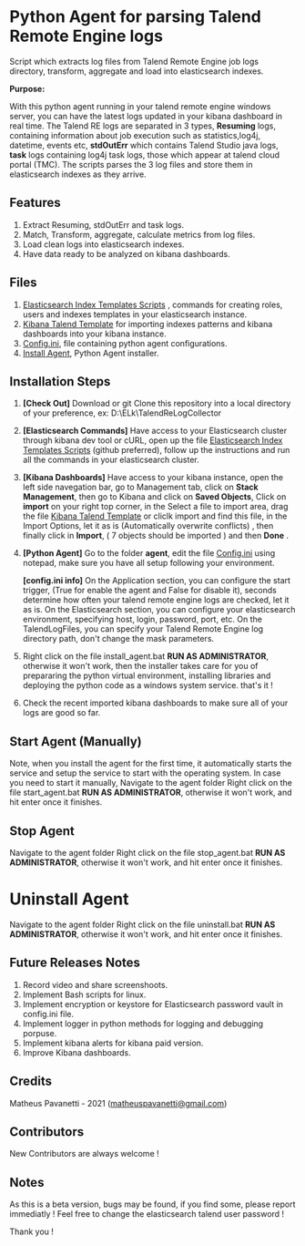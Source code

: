 # Python Agent for parsing Talend Remote Engine logs
Script which extracts log files from Talend Remote Engine job logs directory, transform, aggregate and load into elasticsearch indexes.

**Purpose:**

With this python agent running in your talend remote engine windows server, you can have the latest logs updated in your kibana dashboard in real time.
The Talend RE logs are separated in 3 types, **Resuming** logs, containing information about job execution such as statistics,log4j, datetime, events etc, **stdOutErr** which contains Talend Studio java logs, **task** logs containing log4j task logs, those which appear at talend cloud portal (TMC).
The scripts parses the 3 log files and store them in elasticsearch indexes as they arrive.

## Features
1. Extract Resuming, stdOutErr and task logs.
2. Match, Transform, aggregate, calculate metrics from log files.
3. Load clean logs into elasticsearch indexes.
4. Have data ready to be analyzed on kibana dashboards.

## Files
1. [Elasticsearch Index Templates Scripts](Elasticsearch%20Index%20Templates%20for%20Talend%20Logs.md) , commands for creating roles, users and indexes templates in your elasticsearch instance.
2. [Kibana Talend Template](Kibana%20Talend%20Template.ndjson) for importing indexes patterns and kibana dashboards into your kibana instance.
3. [Config.ini](agent/config.ini), file containing python agent configurations.
4. [Install Agent](agent/install_agent.bat), Python Agent installer.

## Installation Steps
1. **[Check Out]** Download or git Clone this repository into a local directory of your preference, ex: D:\ELk\TalendReLogCollector 
2. **[Elasticsearch Commands]** Have access to your Elasticsearch cluster through kibana dev tool or cURL, open up the file [Elasticsearch Index Templates Scripts](Elasticsearch%20Index%20Templates%20for%20Talend%20Logs.md) (github preferred), follow up the instructions and run all the commands in your elasticsearch cluster.
3. **[Kibana Dashboards]** Have access to your kibana instance, open the left side navegation bar, go to Management tab, click on **Stack Management**, then go to Kibana and click on **Saved Objects**, Click on **import** on your right top corner, in the Select a file to import area, drag the file [Kibana Talend Template](Kibana%20Talend%20Template.ndjson) or cliclk import and find this file, in the Import Options, let it as is (Automatically overwrite conflicts) , then finally click in **Import**, ( 7 objects should be imported ) and then **Done** .
4. **[Python Agent]** Go to the folder **agent**, edit the file [Config.ini](agent/config.ini) using notepad, make sure you have all setup following your environment.

	**[config.ini info]**
	On the Application section, you can configure the start trigger, (True for enable the agent and False for disable it), seconds determine how often your talend remote engine logs are checked, let it as is.
	On the Elasticsearch section, you can configure your elasticsearch environment, specifying host, login, password, port, etc.
	On the TalendLogFiles, you can specify your Talend Remote Engine log directory path, don't change the mask parameters.

5. Right click on the file install_agent.bat **RUN AS ADMINISTRATOR**, otherwise it won't work, then the installer takes care for you of prepararing the python virtual environment, installing libraries and deploying the python code as a windows system service. that's it !
6. Check the recent imported kibana dashboards to make sure all of your logs are good so far.

## Start Agent (Manually)
Note, when you install the agent for the first time, it automatically starts the service and setup the service to start with the operating system.
In case you need to start it manually, Navigate to the agent folder Right click on the file start_agent.bat **RUN AS ADMINISTRATOR**, otherwise it won't work, and hit enter once it finishes.

## Stop Agent
Navigate to the agent folder Right click on the file stop_agent.bat **RUN AS ADMINISTRATOR**, otherwise it won't work, and hit enter once it finishes.

# Uninstall Agent
Navigate to the agent folder Right click on the file uninstall.bat **RUN AS ADMINISTRATOR**, otherwise it won't work, and hit enter once it finishes.

## Future Releases Notes
1. Record video and share screenshoots.
2. Implement Bash scripts for linux.
3. Implement encryption or keystore for Elasticsearch password vault in config.ini file.
4. Implement logger in python methods for logging and debugging porpuse.
5. Implement kibana alerts for kibana paid version.
6. Improve Kibana dashboards.

## Credits
Matheus Pavanetti - 2021
(matheuspavanetti@gmail.com)

## Contributors
New Contributors are always welcome !

## Notes
As this is a beta version, bugs may be found, if you find some, please report immediatly !
Feel free to change the elasticsearch talend user password !

Thank you !

